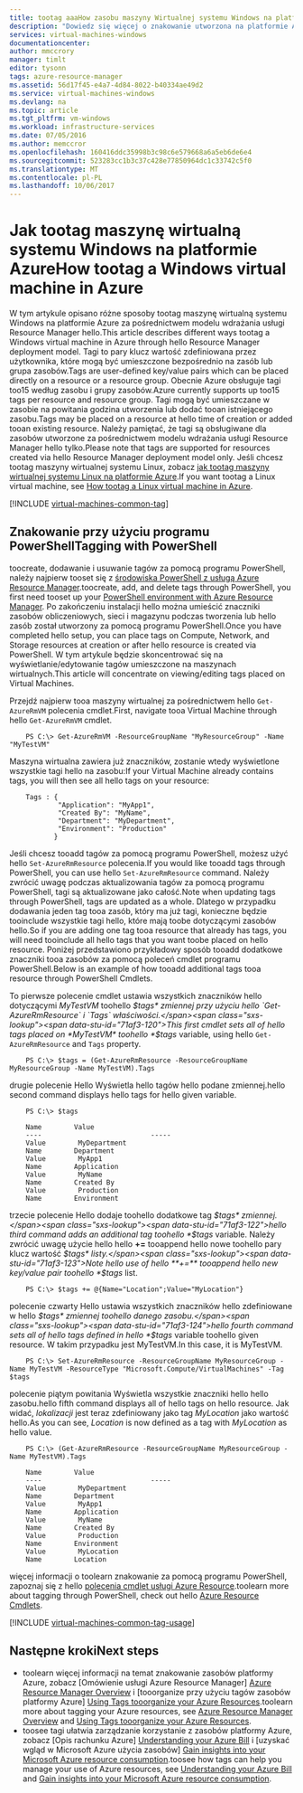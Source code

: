 ```yaml
---
title: tootag aaaHow zasobu maszyny Wirtualnej systemu Windows na platformie Azure | Dokumentacja firmy Microsoft
description: "Dowiedz się więcej o znakowanie utworzona na platformie Azure przy użyciu modelu wdrażania usługi Resource Manager hello maszynę wirtualną systemu Windows"
services: virtual-machines-windows
documentationcenter: 
author: mmccrory
manager: timlt
editor: tysonn
tags: azure-resource-manager
ms.assetid: 56d17f45-e4a7-4d84-8022-b40334ae49d2
ms.service: virtual-machines-windows
ms.devlang: na
ms.topic: article
ms.tgt_pltfrm: vm-windows
ms.workload: infrastructure-services
ms.date: 07/05/2016
ms.author: memccror
ms.openlocfilehash: 160416ddc35998b3c98c6e579668a6a5eb6de6e4
ms.sourcegitcommit: 523283cc1b3c37c428e77850964dc1c33742c5f0
ms.translationtype: MT
ms.contentlocale: pl-PL
ms.lasthandoff: 10/06/2017
---
```

# <a name="how-tootag-a-windows-virtual-machine-in-azure"></a><span data-ttu-id="71af3-103">Jak tootag maszynę wirtualną systemu Windows na platformie Azure</span><span class="sxs-lookup"><span data-stu-id="71af3-103">How tootag a Windows virtual machine in Azure</span></span>
<span data-ttu-id="71af3-104">W tym artykule opisano różne sposoby tootag maszynę wirtualną systemu Windows na platformie Azure za pośrednictwem modelu wdrażania usługi Resource Manager hello.</span><span class="sxs-lookup"><span data-stu-id="71af3-104">This article describes different ways tootag a Windows virtual machine in Azure through hello Resource Manager deployment model.</span></span> <span data-ttu-id="71af3-105">Tagi to pary klucz wartość zdefiniowana przez użytkownika, które mogą być umieszczone bezpośrednio na zasób lub grupa zasobów.</span><span class="sxs-lookup"><span data-stu-id="71af3-105">Tags are user-defined key/value pairs which can be placed directly on a resource or a resource group.</span></span> <span data-ttu-id="71af3-106">Obecnie Azure obsługuje tagi too15 według zasobu i grupy zasobów.</span><span class="sxs-lookup"><span data-stu-id="71af3-106">Azure currently supports up too15 tags per resource and resource group.</span></span> <span data-ttu-id="71af3-107">Tagi mogą być umieszczane w zasobie na powitania godzina utworzenia lub dodać tooan istniejącego zasobu.</span><span class="sxs-lookup"><span data-stu-id="71af3-107">Tags may be placed on a resource at hello time of creation or added tooan existing resource.</span></span> <span data-ttu-id="71af3-108">Należy pamiętać, że tagi są obsługiwane dla zasobów utworzone za pośrednictwem modelu wdrażania usługi Resource Manager hello tylko.</span><span class="sxs-lookup"><span data-stu-id="71af3-108">Please note that tags are supported for resources created via hello Resource Manager deployment model only.</span></span> <span data-ttu-id="71af3-109">Jeśli chcesz tootag maszyny wirtualnej systemu Linux, zobacz [jak tootag maszyny wirtualnej systemu Linux na platformie Azure](../linux/tag.md?toc=%2fazure%2fvirtual-machines%2flinux%2ftoc.json).</span><span class="sxs-lookup"><span data-stu-id="71af3-109">If you want tootag a Linux virtual machine, see [How tootag a Linux virtual machine in Azure](../linux/tag.md?toc=%2fazure%2fvirtual-machines%2flinux%2ftoc.json).</span></span>

[!INCLUDE [virtual-machines-common-tag](../../../includes/virtual-machines-common-tag.md)]

## <a name="tagging-with-powershell"></a><span data-ttu-id="71af3-110">Znakowanie przy użyciu programu PowerShell</span><span class="sxs-lookup"><span data-stu-id="71af3-110">Tagging with PowerShell</span></span>
<span data-ttu-id="71af3-111">toocreate, dodawanie i usuwanie tagów za pomocą programu PowerShell, należy najpierw tooset się z [środowiska PowerShell z usługą Azure Resource Manager][PowerShell environment with Azure Resource Manager].</span><span class="sxs-lookup"><span data-stu-id="71af3-111">toocreate, add, and delete tags through PowerShell, you first need tooset up your [PowerShell environment with Azure Resource Manager][PowerShell environment with Azure Resource Manager].</span></span> <span data-ttu-id="71af3-112">Po zakończeniu instalacji hello można umieścić znaczniki zasobów obliczeniowych, sieci i magazynu podczas tworzenia lub hello zasób został utworzony za pomocą programu PowerShell.</span><span class="sxs-lookup"><span data-stu-id="71af3-112">Once you have completed hello setup, you can place tags on Compute, Network, and Storage resources at creation or after hello resource is created via PowerShell.</span></span> <span data-ttu-id="71af3-113">W tym artykule będzie skoncentrować się na wyświetlanie/edytowanie tagów umieszczone na maszynach wirtualnych.</span><span class="sxs-lookup"><span data-stu-id="71af3-113">This article will concentrate on viewing/editing tags placed on Virtual Machines.</span></span>

<span data-ttu-id="71af3-114">Przejdź najpierw tooa maszyny wirtualnej za pośrednictwem hello `Get-AzureRmVM` polecenia cmdlet.</span><span class="sxs-lookup"><span data-stu-id="71af3-114">First, navigate tooa Virtual Machine through hello `Get-AzureRmVM` cmdlet.</span></span>

        PS C:\> Get-AzureRmVM -ResourceGroupName "MyResourceGroup" -Name "MyTestVM"

<span data-ttu-id="71af3-115">Maszyna wirtualna zawiera już znaczników, zostanie wtedy wyświetlone wszystkie tagi hello na zasobu:</span><span class="sxs-lookup"><span data-stu-id="71af3-115">If your Virtual Machine already contains tags, you will then see all hello tags on your resource:</span></span>

        Tags : {
                "Application": "MyApp1",
                "Created By": "MyName",
                "Department": "MyDepartment",
                "Environment": "Production"
               }

<span data-ttu-id="71af3-116">Jeśli chcesz tooadd tagów za pomocą programu PowerShell, możesz użyć hello `Set-AzureRmResource` polecenia.</span><span class="sxs-lookup"><span data-stu-id="71af3-116">If you would like tooadd tags through PowerShell, you can use hello `Set-AzureRmResource` command.</span></span> <span data-ttu-id="71af3-117">Należy zwrócić uwagę podczas aktualizowania tagów za pomocą programu PowerShell, tagi są aktualizowane jako całość.</span><span class="sxs-lookup"><span data-stu-id="71af3-117">Note when updating tags through PowerShell, tags are updated as a whole.</span></span> <span data-ttu-id="71af3-118">Dlatego w przypadku dodawania jeden tag tooa zasób, który ma już tagi, konieczne będzie tooinclude wszystkie tagi hello, które mają toobe dotyczącymi zasobów hello.</span><span class="sxs-lookup"><span data-stu-id="71af3-118">So if you are adding one tag tooa resource that already has tags, you will need tooinclude all hello tags that you want toobe placed on hello resource.</span></span> <span data-ttu-id="71af3-119">Poniżej przedstawiono przykładowy sposób tooadd dodatkowe znaczniki tooa zasobów za pomocą poleceń cmdlet programu PowerShell.</span><span class="sxs-lookup"><span data-stu-id="71af3-119">Below is an example of how tooadd additional tags tooa resource through PowerShell Cmdlets.</span></span>

<span data-ttu-id="71af3-120">To pierwsze polecenie cmdlet ustawia wszystkich znaczników hello dotyczącymi *MyTestVM* toohello *$tags* zmiennej przy użyciu hello `Get-AzureRmResource` i `Tags` właściwości.</span><span class="sxs-lookup"><span data-stu-id="71af3-120">This first cmdlet sets all of hello tags placed on *MyTestVM* toohello *$tags* variable, using hello `Get-AzureRmResource` and `Tags` property.</span></span>

        PS C:\> $tags = (Get-AzureRmResource -ResourceGroupName MyResourceGroup -Name MyTestVM).Tags

<span data-ttu-id="71af3-121">drugie polecenie Hello Wyświetla hello tagów hello podane zmiennej.</span><span class="sxs-lookup"><span data-stu-id="71af3-121">hello second command displays hello tags for hello given variable.</span></span>

        PS C:\> $tags

        Name        Value
        ----                           -----
        Value        MyDepartment
        Name        Department
        Value        MyApp1
        Name        Application
        Value        MyName
        Name        Created By
        Value        Production
        Name        Environment

<span data-ttu-id="71af3-122">trzecie polecenie Hello dodaje toohello dodatkowe tag *$tags* zmiennej.</span><span class="sxs-lookup"><span data-stu-id="71af3-122">hello third command adds an additional tag toohello *$tags* variable.</span></span> <span data-ttu-id="71af3-123">Należy zwrócić uwagę użycie hello hello  **+=**  tooappend hello nowe toohello pary klucz wartość *$tags* listy.</span><span class="sxs-lookup"><span data-stu-id="71af3-123">Note hello use of hello **+=** tooappend hello new key/value pair toohello *$tags* list.</span></span>

        PS C:\> $tags += @{Name="Location";Value="MyLocation"}

<span data-ttu-id="71af3-124">polecenie czwarty Hello ustawia wszystkich znaczników hello zdefiniowane w hello *$tags* zmiennej toohello danego zasobu.</span><span class="sxs-lookup"><span data-stu-id="71af3-124">hello fourth command sets all of hello tags defined in hello *$tags* variable toohello given resource.</span></span> <span data-ttu-id="71af3-125">W takim przypadku jest MyTestVM.</span><span class="sxs-lookup"><span data-stu-id="71af3-125">In this case, it is MyTestVM.</span></span>

        PS C:\> Set-AzureRmResource -ResourceGroupName MyResourceGroup -Name MyTestVM -ResourceType "Microsoft.Compute/VirtualMachines" -Tag $tags

<span data-ttu-id="71af3-126">polecenie piątym powitania Wyświetla wszystkie znaczniki hello hello zasobu.</span><span class="sxs-lookup"><span data-stu-id="71af3-126">hello fifth command displays all of hello tags on hello resource.</span></span> <span data-ttu-id="71af3-127">Jak widać, *lokalizacji* jest teraz zdefiniowany jako tag *MyLocation* jako wartość hello.</span><span class="sxs-lookup"><span data-stu-id="71af3-127">As you can see, *Location* is now defined as a tag with *MyLocation* as hello value.</span></span>

        PS C:\> (Get-AzureRmResource -ResourceGroupName MyResourceGroup -Name MyTestVM).Tags

        Name        Value
        ----                           -----
        Value        MyDepartment
        Name        Department
        Value        MyApp1
        Name        Application
        Value        MyName
        Name        Created By
        Value        Production
        Name        Environment
        Value        MyLocation
        Name        Location

<span data-ttu-id="71af3-128">więcej informacji o toolearn znakowanie za pomocą programu PowerShell, zapoznaj się z hello [polecenia cmdlet usługi Azure Resource][Azure Resource Cmdlets].</span><span class="sxs-lookup"><span data-stu-id="71af3-128">toolearn more about tagging through PowerShell, check out hello [Azure Resource Cmdlets][Azure Resource Cmdlets].</span></span>

[!INCLUDE [virtual-machines-common-tag-usage](../../../includes/virtual-machines-common-tag-usage.md)]

## <a name="next-steps"></a><span data-ttu-id="71af3-129">Następne kroki</span><span class="sxs-lookup"><span data-stu-id="71af3-129">Next steps</span></span>
* <span data-ttu-id="71af3-130">toolearn więcej informacji na temat znakowanie zasobów platformy Azure, zobacz [Omówienie usługi Azure Resource Manager] [ Azure Resource Manager Overview] i [tooorganize przy użyciu tagów zasobów platformy Azure] [ Using Tags tooorganize your Azure Resources].</span><span class="sxs-lookup"><span data-stu-id="71af3-130">toolearn more about tagging your Azure resources, see [Azure Resource Manager Overview][Azure Resource Manager Overview] and [Using Tags tooorganize your Azure Resources][Using Tags tooorganize your Azure Resources].</span></span>
* <span data-ttu-id="71af3-131">toosee tagi ułatwia zarządzanie korzystanie z zasobów platformy Azure, zobacz [Opis rachunku Azure] [ Understanding your Azure Bill] i [uzyskać wgląd w Microsoft Azure użycia zasobów] [Gain insights into your Microsoft Azure resource consumption].</span><span class="sxs-lookup"><span data-stu-id="71af3-131">toosee how tags can help you manage your use of Azure resources, see [Understanding your Azure Bill][Understanding your Azure Bill] and [Gain insights into your Microsoft Azure resource consumption][Gain insights into your Microsoft Azure resource consumption].</span></span>

[PowerShell environment with Azure Resource Manager]: ../../azure-resource-manager/powershell-azure-resource-manager.md
[Azure Resource Cmdlets]: https://msdn.microsoft.com/library/azure/dn757692.aspx
[Azure Resource Manager Overview]: ../../azure-resource-manager/resource-group-overview.md
[Using Tags tooorganize your Azure Resources]: ../../azure-resource-manager/resource-group-using-tags.md
[Understanding your Azure Bill]: ../../billing/billing-understand-your-bill.md
[Gain insights into your Microsoft Azure resource consumption]: ../../billing/billing-usage-rate-card-overview.md
